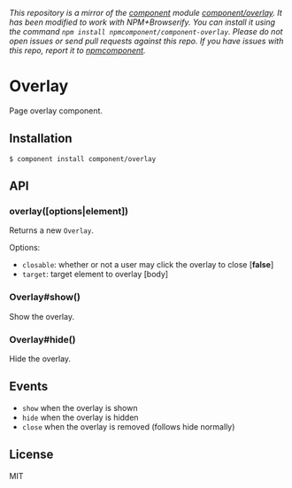 *This repository is a mirror of the [component](http://component.io) module [component/overlay](http://github.com/component/overlay). It has been modified to work with NPM+Browserify. You can install it using the command `npm install npmcomponent/component-overlay`. Please do not open issues or send pull requests against this repo. If you have issues with this repo, report it to [npmcomponent](https://github.com/airportyh/npmcomponent).*
# Overlay

  Page overlay component.

## Installation

```
$ component install component/overlay
```

## API

### overlay([options|element])

  Returns a new `Overlay`.

  Options:

  - `closable`: whether or not a user may click the overlay to close [__false__]
  - `target`: target element to overlay [body]

### Overlay#show()

  Show the overlay.

### Overlay#hide()

  Hide the overlay.

## Events

  - `show` when the overlay is shown
  - `hide` when the overlay is hidden
  - `close` when the overlay is removed (follows hide normally)


## License

  MIT
